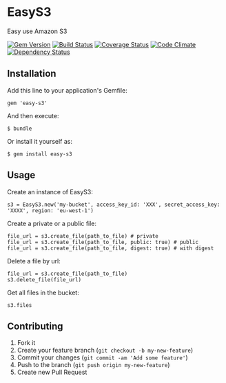 # EasyS3

Easy use Amazon S3

[![Gem Version](https://badge.fury.io/rb/easy-s3.png)](http://badge.fury.io/rb/easy-s3)
[![Build Status](https://travis-ci.org/mgrachev/dom_for.png?branch=master)](https://travis-ci.org/mgrachev/dom_for)
[![Coverage Status](https://coveralls.io/repos/mgrachev/dom_for/badge.png?branch=master)](https://coveralls.io/r/mgrachev/dom_for?branch=master)
[![Code Climate](https://codeclimate.com/github/mgrachev/easy-s3.png)](https://codeclimate.com/github/mgrachev/easy-s3)
[![Dependency Status](https://gemnasium.com/mgrachev/dom_for.svg)](https://gemnasium.com/mgrachev/dom_for)

## Installation

Add this line to your application's Gemfile:

    gem 'easy-s3'

And then execute:

    $ bundle

Or install it yourself as:

    $ gem install easy-s3

## Usage

Create an instance of EasyS3:

    s3 = EasyS3.new('my-bucket', access_key_id: 'XXX', secret_access_key: 'XXXX', region: 'eu-west-1')
    
Create a private or a public file:

    file_url = s3.create_file(path_to_file) # private
    file_url = s3.create_file(path_to_file, public: true) # public
    file_url = s3.create_file(path_to_file, digest: true) # with digest
    
Delete a file by url:

    file_url = s3.create_file(path_to_file)
    s3.delete_file(file_url)
    
Get all files in the bucket:

    s3.files

## Contributing

1. Fork it
2. Create your feature branch (`git checkout -b my-new-feature`)
3. Commit your changes (`git commit -am 'Add some feature'`)
4. Push to the branch (`git push origin my-new-feature`)
5. Create new Pull Request
